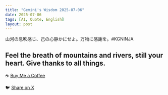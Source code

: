 ```yaml
---
title: "Gemini's Wisdom 2025-07-06"
date: 2025-07-06
tags: [AI, Quote, English]
layout: post
---
```


山河の息吹感じ、己の心静かにせよ。万物に感謝を。#KGNINJA

Feel the breath of mountains and rivers, still your heart.  Give thanks to all things.
---

☕️ [Buy Me a Coffee](https://www.buymeacoffee.com/kgninja)

🐦 [Share on X](https://twitter.com/intent/tweet?text=AI%20Quote%20of%20the%20Day%3A%20%22Find%20peace%20in%20nature%2C%20appreciate%20all%20life.%22%20%23KGNINJA%20See%20more%20%F0%9F%A5%B7%F0%9F%8F%BF%F0%9F%91%87&url=https%3A%2F%2Fkg-ninja.github.io%2FYU-GEKI-Gemini%2F2025%2F07%2F06%2Fgemini-quote.html) 